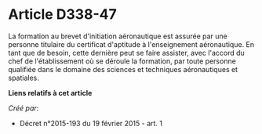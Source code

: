 # Article D338-47

La formation au brevet d'initiation aéronautique est assurée par une personne titulaire du certificat d'aptitude à
l'enseignement aéronautique. En tant que de besoin, cette dernière peut se faire assister, avec l'accord du chef de
l'établissement où se déroule la formation, par toute personne qualifiée dans le domaine des sciences et techniques
aéronautiques et spatiales.

**Liens relatifs à cet article**

_Créé par_:

  - Décret n°2015-193 du 19 février 2015 - art. 1
